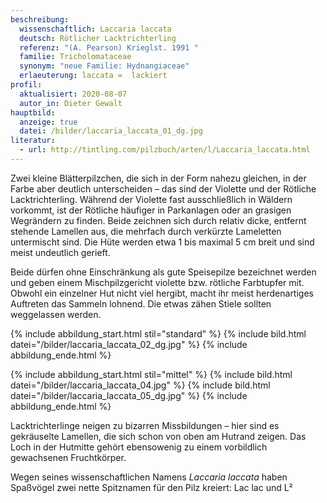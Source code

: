 ```yaml
---
beschreibung:
  wissenschaftlich: Laccaria laccata
  deutsch: Rötlicher Lacktrichterling
  referenz: "(A. Pearson) Krieglst. 1991 "
  familie: Tricholomataceae
  synonym: "neue Familie: Hydnangiaceae"
  erlaeuterung: laccata =  lackiert
profil:
  aktualisiert: 2020-08-07
  autor_in: Dieter Gewalt
hauptbild:
  anzeige: true
  datei: /bilder/laccaria_laccata_01_dg.jpg
literatur:
  - url: http://tintling.com/pilzbuch/arten/l/Laccaria_laccata.html
---
```

Zwei kleine Blätterpilzchen, die sich in der Form nahezu gleichen, in der Farbe aber deutlich unterscheiden – das sind der Violette und der Rötliche Lacktrichterling. Während der Violette fast ausschließlich in Wäldern vorkommt, ist der Rötliche häufiger in Parkanlagen oder an grasigen Wegrändern zu finden. Beide zeichnen sich durch relativ dicke, entfernt stehende Lamellen aus, die mehrfach durch verkürzte Lameletten untermischt sind. Die Hüte werden etwa 1 bis maximal 5 cm breit und sind meist undeutlich gerieft.

Beide dürfen ohne Einschränkung als gute Speisepilze bezeichnet werden und geben einem Mischpilzgericht violette bzw. rötliche Farbtupfer mit. Obwohl ein einzelner Hut nicht viel hergibt, macht ihr meist herdenartiges Auftreten das Sammeln lohnend. Die etwas zähen Stiele sollten weggelassen werden.

{% include abbildung_start.html stil="standard" %}
{% include bild.html datei="/bilder/laccaria_laccata_02_dg.jpg" %}
{% include abbildung_ende.html %}

{% include abbildung_start.html stil="mittel" %}
{% include bild.html datei="/bilder/laccaria_laccata_04.jpg" %}
{% include bild.html datei="/bilder/laccaria_laccata_05_dg.jpg" %}
{% include abbildung_ende.html %}

Lacktrichterlinge neigen zu bizarren Missbildungen – hier sind es gekräuselte Lamellen, die sich schon von oben am Hutrand zeigen. Das Loch in der Hutmitte gehört ebensowenig zu einem vorbildlich gewachsenen Fruchtkörper.

Wegen seines wissenschaftlichen Namens *Laccaria laccata* haben Spaßvögel zwei nette Spitznamen für den Pilz kreiert: Lac lac und L²